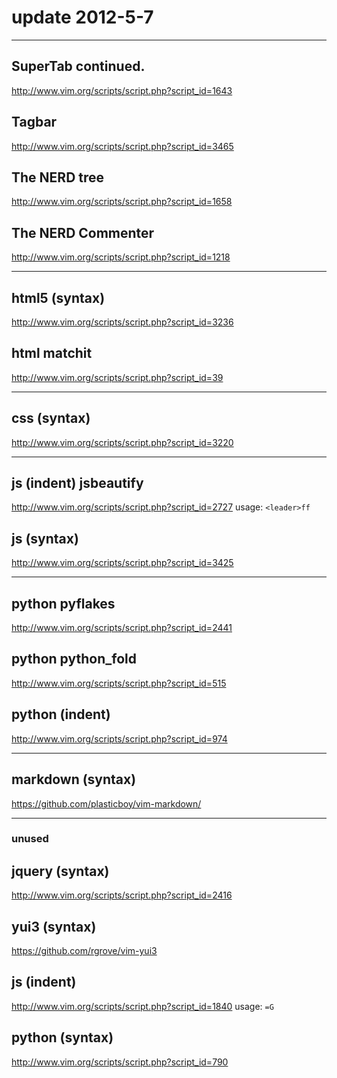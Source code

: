 # update 2012-5-7

------

## SuperTab continued.
<http://www.vim.org/scripts/script.php?script_id=1643>

## Tagbar
<http://www.vim.org/scripts/script.php?script_id=3465>

## The NERD tree
<http://www.vim.org/scripts/script.php?script_id=1658>

## The NERD Commenter
<http://www.vim.org/scripts/script.php?script_id=1218>


------

## html5 (syntax)
<http://www.vim.org/scripts/script.php?script_id=3236>

## html matchit
<http://www.vim.org/scripts/script.php?script_id=39>


------

## css (syntax)
<http://www.vim.org/scripts/script.php?script_id=3220>

------

## js (indent) jsbeautify
<http://www.vim.org/scripts/script.php?script_id=2727>
  usage: `<leader>ff`

## js (syntax)
<http://www.vim.org/scripts/script.php?script_id=3425>

------

## python pyflakes
<http://www.vim.org/scripts/script.php?script_id=2441>

## python python_fold
<http://www.vim.org/scripts/script.php?script_id=515>

## python (indent)
<http://www.vim.org/scripts/script.php?script_id=974>

------

## markdown (syntax)
<https://github.com/plasticboy/vim-markdown/>

------
### unused

## jquery (syntax)
<http://www.vim.org/scripts/script.php?script_id=2416>

## yui3 (syntax)
<https://github.com/rgrove/vim-yui3>

## js (indent)
<http://www.vim.org/scripts/script.php?script_id=1840>
  usage: `=G`

## python (syntax)
<http://www.vim.org/scripts/script.php?script_id=790>

